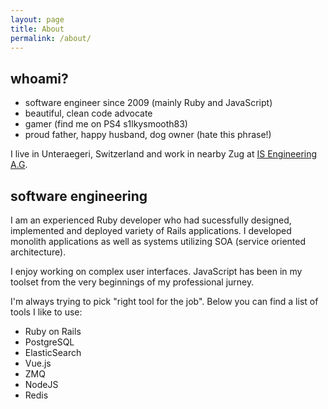 ```yaml
---
layout: page
title: About
permalink: /about/
---
```


## whoami?

- software engineer since 2009 (mainly Ruby and JavaScript)
- beautiful, clean code advocate
- gamer (find me on PS4 s1lkysmooth83)
- proud father, happy husband, dog owner (hate this phrase!)

I live in Unteraegeri, Switzerland and work in nearby Zug at [IS Engineering A.G][ise].

## software engineering

I am an experienced Ruby developer who had sucessfully designed, implemented and deployed variety of Rails applications.
I developed monolith applications as well as systems utilizing SOA (service oriented architecture).

I enjoy working on complex user interfaces. JavaScript has been in my toolset from the very beginnings of my professional jurney.

I'm always trying to pick "right tool for the job". Below you can find a list of tools I like to use:
- Ruby on Rails
- PostgreSQL
- ElasticSearch
- Vue.js
- ZMQ
- NodeJS
- Redis


[ise]: http://isengineering.com/
[cv]: https://pasierb.github.io/blog/cv/
